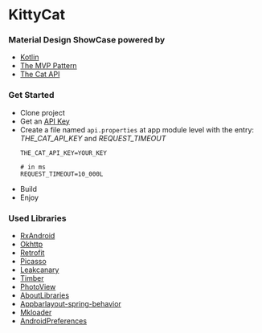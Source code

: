 # KittyCat

### Material Design ShowCase powered by
* [Kotlin](https://kotlinlang.org/)
* [The MVP Pattern](https://en.wikipedia.org/wiki/Model%E2%80%93view%E2%80%93presenter)
* [The Cat API](https://thecatapi.com)

### Get Started
*   Clone project
*   Get an [API Key](https://thecatapi.com/api-key-registration.html)
*   Create a file named `api.properties` at app module level with the entry: _THE_CAT_API_KEY_ and _REQUEST_TIMEOUT_     
    ```
    THE_CAT_API_KEY=YOUR_KEY
    
    # in ms
    REQUEST_TIMEOUT=10_000L
    ```
*   Build
*   Enjoy

### Used Libraries
* [RxAndroid](https://github.com/ReactiveX/RxAndroid/)
* [Okhttp](http://square.github.io/okhttp/)
* [Retrofit](http://square.github.io/retrofit/)
* [Picasso](http://square.github.io/picasso/)
* [Leakcanary](https://github.com/square/leakcanary)
* [Timber](https://github.com/JakeWharton/timber/)
* [PhotoView](https://github.com/chrisbanes/PhotoView/)
* [AboutLibraries](https://github.com/mikepenz/AboutLibraries/)
* [Appbarlayout-spring-behavior](https://github.com/ToDou/appbarlayout-spring-behavior)
* [Mkloader](https://github.com/nntuyen/mkloader)
* [AndroidPreferences](https://github.com/maiktheknife/AndroidPreferences)

